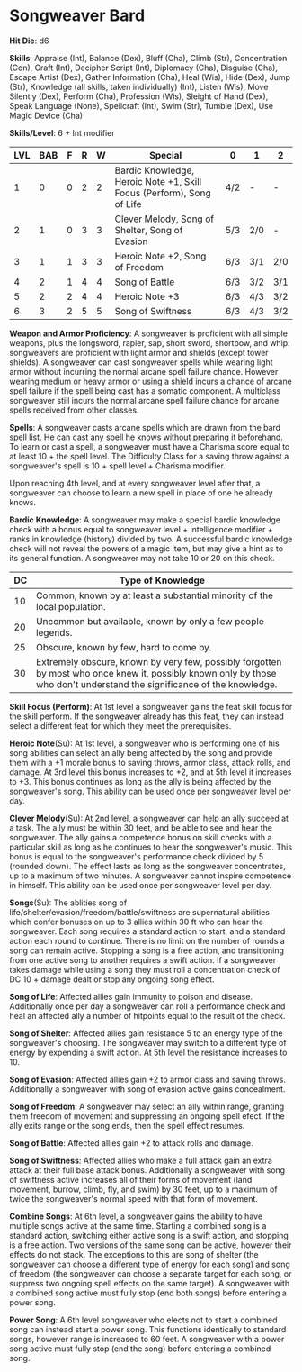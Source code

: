 # Songweaver Bard

**Hit Die**: d6

**Skills**: Appraise (Int), Balance (Dex), Bluff (Cha), Climb (Str), Concentration (Con), Craft (Int), Decipher Script (Int), Diplomacy (Cha), Disguise (Cha), Escape Artist (Dex), Gather Information (Cha), Heal (Wis), Hide (Dex), Jump (Str), Knowledge (all skills, taken individually) (Int), Listen (Wis), Move Silently (Dex), Perform (Cha), Profession (Wis), Sleight of Hand (Dex), Speak Language (None), Spellcraft (Int), Swim (Str), Tumble (Dex), Use Magic Device (Cha)

**Skills/Level**: 6 + Int modifier

LVL | BAB | F | R | W | Special | 0 | 1 | 2
--- | --- | - | - | - | ------- | - | - | -
1   | 0   | 0 | 2 | 2 | Bardic Knowledge, Heroic Note +1, Skill Focus (Perform), Song of Life | 4/2 |  -  |  -  
2   | 1   | 0 | 3 | 3 | Clever Melody, Song of Shelter, Song of Evasion | 5/3 | 2/0 |  -  
3   | 1   | 1 | 3 | 3 | Heroic Note +2, Song of Freedom | 6/3 | 3/1 | 2/0
4   | 2   | 1 | 4 | 4 | Song of Battle | 6/3 | 3/2 | 3/1
5   | 2   | 2 | 4 | 4 | Heroic Note +3 | 6/3 | 4/3 | 3/2
6   | 3   | 2 | 5 | 5 | Song of Swiftness | 6/3 | 4/3 | 3/2

**Weapon and Armor Proficiency**: A songweaver is proficient with all simple weapons, plus the longsword, rapier, sap, short sword, shortbow, and whip. songweavers are proficient with light armor and shields (except tower shields). A songweaver can cast songweaver spells while wearing light armor without incurring the normal arcane spell failure chance. However wearing medium or heavy armor or using a shield incurs a chance of arcane spell failure if the spell being cast has a somatic component. A multiclass songweaver still incurs the normal arcane spell failure chance for arcane spells received from other classes.

**Spells**: A songweaver casts arcane spells which are drawn from the bard spell list. He can cast any spell he knows without preparing it beforehand. To learn or cast a spell, a songweaver must have a Charisma score equal to at least 10 + the spell level. The Difficulty Class for a saving throw against a songweaver's spell is 10 + spell level + Charisma modifier.

Upon reaching 4th level, and at every songweaver level after that, a songweaver can choose to learn a new spell in place of one he already knows. 

**Bardic Knowledge**: A songweaver may make a special bardic knowledge check with a bonus equal to songweaver level + intelligence modifier + ranks in knowledge (history) divided by two. A successful bardic knowledge check will not reveal the powers of a magic item, but may give a hint as to its general function. A songweaver may not take 10 or 20 on this check.

DC | Type of Knowledge
-- | -----------------
10 | Common, known by at least a substantial minority of the local population.
20 | Uncommon but available, known by only a few people legends.
25 | Obscure, known by few, hard to come by.
30 | Extremely obscure, known by very few, possibly forgotten by most who once knew it, possibly known only by those who don't understand the significance of the knowledge.

**Skill Focus (Perform)**: At 1st level a songweaver gains the feat skill focus for the skill perform. If the songweaver already has this feat, they can instead select a different feat for which they meet the prerequisites.

**Heroic Note**(Su): At 1st level, a songweaver who is performing one of his song abilities can select an ally being affected by the song and provide them with a +1 morale bonus to saving throws, armor class, attack rolls, and damage. At 3rd level this bonus increases to +2, and at 5th level it increases to +3. This bonus continues as long as the ally is being affected by the songweaver's song. This ability can be used once per songweaver level per day.

**Clever Melody**(Su): At 2nd level, a songweaver can help an ally succeed at a task. The ally must be within 30 feet, and be able to see and hear the songweaver. The ally gains a competence bonus on skill checks with a particular skill as long as he continues to hear the songweaver's music. This bonus is equal to the songweaver's performance check divided by 5 (rounded down). The effect lasts as long as the songweaver concentrates, up to a maximum of two minutes. A songweaver cannot inspire competence in himself. This ability can be used once per songweaver level per day.

**Songs**(Su): The ablities song of life/shelter/evasion/freedom/battle/swiftness are supernatural abilities which confer bonuses on up to 3 allies within 30 ft who can hear the songweaver. Each song requires a standard action to start, and a standard action each round to continue. There is no limit on the number of rounds a song can remain active. Stopping a song is a free action, and transitioning from one active song to another requires a swift action. If a songweaver takes damage while using a song they must roll a concentration check of DC 10 + damage dealt or stop any ongoing song effect.

**Song of Life**: Affected allies gain immunity to poison and disease. Additionally once per day a songweaver can roll a performance check and heal an affected ally a number of hitpoints equal to the result of the check.

**Song of Shelter**: Affected allies gain resistance 5 to an energy type of the songweaver's choosing. The songweaver may switch to a different type of energy by expending a swift action. At 5th level the resistance increases to 10.

**Song of Evasion**: Affected allies gain +2 to armor class and saving throws. Additionally a songweaver with song of evasion active gains concealment.

**Song of Freedom**: A songweaver may select an ally within range, granting them freedom of movement and suppressing an ongoing spell efect. If the ally exits range or the song ends, then the spell effect resumes.

**Song of Battle**: Affected allies gain +2 to attack rolls and damage.

**Song of Swiftness**: Affected allies who make a full attack gain an extra attack at their full base attack bonus. Additionally a songweaver with song of swiftness active increases all of their forms of movement (land movement, burrow, climb, fly, and swim) by 30 feet, up to a maximum of twice the songweaver's normal speed with that form of movement.

**Combine Songs**: At 6th level, a songweaver gains the ability to have multiple songs active at the same time. Starting a combined song is a standard action, switching either active song is a swift action, and stopping is a free action. Two versions of the same song can be active, however their effects do not stack. The exceptions to this are song of shelter (the songweaver can choose a different type of energy for each song) and song of freedom (the songweaver can choose a separate target for each song, or suppress two ongoing spell effects on the same target). A songweaver with a combined song active must fully stop (end both songs) before entering a power song.

**Power Song**: A 6th level songweaver who elects not to start a combined song can instead start a power song. This functions identically to standard songs, however range is increased to 60 feet. A songweaver with a power song active must fully stop (end the song) before entering a combined song.
